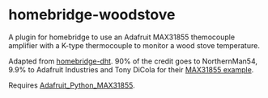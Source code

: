 # homebridge-woodstove
A plugin for homebridge to use an Adafruit MAX31855 themocouple amplifier with a K-type thermocouple to monitor a wood stove temperature.

Adapted from [homebridge-dht](https://github.com/NorthernMan54/homebridge-dht).
90% of the credit goes to NorthernMan54, 9.9% to Adafruit Industries and Tony DiCola for their [MAX31855 example](github.com/adafruit/Adafruit_Python_MAX31855/blob/master/examples/simpletest.py).

Requires [Adafruit_Python_MAX31855](https://github.com/adafruit/Adafruit_Python_MAX31855).
